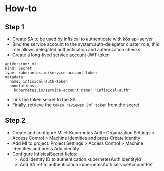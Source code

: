 # How-to

## Step 1

* Create SA to be used by infisical to authenticate with k8s api-server
* Bind the service account to the system:auth-delegator cluster role, this role allows delegated authentication and authorization checks
* Create a long-lived service account JWT token
```
apiVersion: v1
kind: Secret
type: kubernetes.io/service-account-token
metadata:
  name: infisical-auth-token
  annotations:
    kubernetes.io/service-account.name: "infisical-auth"
```
* Link the token secret to the SA
* Finally, retrieve the `token reviewer JWT token` from the secret 

## Step 2

* Create and configure MI -> Kubernetes Auth: Organization Settings > Access Control > Machine Identities and press Create identity
* Add MI to project: Project Settings > Access Control > Machine Identities and press Add identity
* Configure InfisicalSecret fields:
    * Add identity ID to authentication.kubernetesAuth.identityId
    * Add SA ref to authentication.kubernetesAuth.serviceAccountRef
